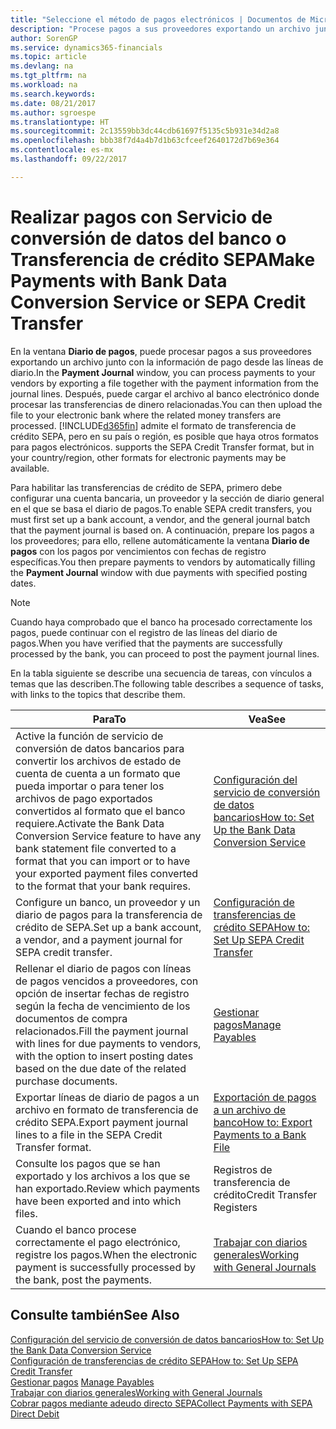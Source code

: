 ```yaml
---
title: "Seleccione el método de pagos electrónicos | Documentos de Microsoft"
description: "Procese pagos a sus proveedores exportando un archivo junto con la información de pago desde las líneas de diario."
author: SorenGP
ms.service: dynamics365-financials
ms.topic: article
ms.devlang: na
ms.tgt_pltfrm: na
ms.workload: na
ms.search.keywords: 
ms.date: 08/21/2017
ms.author: sgroespe
ms.translationtype: HT
ms.sourcegitcommit: 2c13559bb3dc44cdb61697f5135c5b931e34d2a8
ms.openlocfilehash: bbb38f7d4a4b7d1b63cfceef2640172d7b69e364
ms.contentlocale: es-mx
ms.lasthandoff: 09/22/2017

---
```

# <a name="make-payments-with-bank-data-conversion-service-or-sepa-credit-transfer"></a><span data-ttu-id="a3451-103">Realizar pagos con Servicio de conversión de datos del banco o Transferencia de crédito SEPA</span><span class="sxs-lookup"><span data-stu-id="a3451-103">Make Payments with Bank Data Conversion Service or SEPA Credit Transfer</span></span>
<span data-ttu-id="a3451-104">En la ventana **Diario de pagos**, puede procesar pagos a sus proveedores exportando un archivo junto con la información de pago desde las líneas de diario.</span><span class="sxs-lookup"><span data-stu-id="a3451-104">In the **Payment Journal** window, you can process payments to your vendors by exporting a file together with the payment information from the journal lines.</span></span> <span data-ttu-id="a3451-105">Después, puede cargar el archivo al banco electrónico donde procesar las transferencias de dinero relacionadas.</span><span class="sxs-lookup"><span data-stu-id="a3451-105">You can then upload the file to your electronic bank where the related money transfers are processed.</span></span> [!INCLUDE[d365fin](includes/d365fin_md.md)]<span data-ttu-id="a3451-106"> admite el formato de transferencia de crédito SEPA, pero en su país o región, es posible que haya otros formatos para pagos electrónicos.</span><span class="sxs-lookup"><span data-stu-id="a3451-106"> supports the SEPA Credit Transfer format, but in your country/region, other formats for electronic payments may be available.</span></span>   

 <span data-ttu-id="a3451-107">Para habilitar las transferencias de crédito de SEPA, primero debe configurar una cuenta bancaria, un proveedor y la sección de diario general en el que se basa el diario de pagos.</span><span class="sxs-lookup"><span data-stu-id="a3451-107">To enable SEPA credit transfers, you must first set up a bank account, a vendor, and the general journal batch that the payment journal is based on.</span></span> <span data-ttu-id="a3451-108">A continuación, prepare los pagos a los proveedores; para ello, rellene automáticamente la ventana **Diario de pagos** con los pagos por vencimientos con fechas de registro específicas.</span><span class="sxs-lookup"><span data-stu-id="a3451-108">You then prepare payments to vendors by automatically filling the **Payment Journal** window with due payments with specified posting dates.</span></span>  

> [!NOTE]  
>  <span data-ttu-id="a3451-109">Cuando haya comprobado que el banco ha procesado correctamente los pagos, puede continuar con el registro de las líneas del diario de pagos.</span><span class="sxs-lookup"><span data-stu-id="a3451-109">When you have verified that the payments are successfully processed by the bank, you can proceed to post the payment journal lines.</span></span>  

 <span data-ttu-id="a3451-110">En la tabla siguiente se describe una secuencia de tareas, con vínculos a temas que las describen.</span><span class="sxs-lookup"><span data-stu-id="a3451-110">The following table describes a sequence of tasks, with links to the topics that describe them.</span></span>   

|<span data-ttu-id="a3451-111">**Para**</span><span class="sxs-lookup"><span data-stu-id="a3451-111">**To**</span></span>|<span data-ttu-id="a3451-112">**Vea**</span><span class="sxs-lookup"><span data-stu-id="a3451-112">**See**</span></span>|  
|------------|-------------|  
|<span data-ttu-id="a3451-113">Active la función de servicio de conversión de datos bancarios para convertir los archivos de estado de cuenta de cuenta a un formato que pueda importar o para tener los archivos de pago exportados convertidos al formato que el banco requiere.</span><span class="sxs-lookup"><span data-stu-id="a3451-113">Activate the Bank Data Conversion Service feature to have any bank statement file converted to a format that you can import or to have your exported payment files converted to the format that your bank requires.</span></span>|[<span data-ttu-id="a3451-114">Configuración del servicio de conversión de datos bancarios</span><span class="sxs-lookup"><span data-stu-id="a3451-114">How to: Set Up the Bank Data Conversion Service</span></span>](bank-how-setup-bank-statement-service.md)|  
|<span data-ttu-id="a3451-115">Configure un banco, un proveedor y un diario de pagos para la transferencia de crédito de SEPA.</span><span class="sxs-lookup"><span data-stu-id="a3451-115">Set up a bank account, a vendor, and a payment journal for SEPA credit transfer.</span></span>|[<span data-ttu-id="a3451-116">Configuración de transferencias de crédito SEPA</span><span class="sxs-lookup"><span data-stu-id="a3451-116">How to: Set Up SEPA Credit Transfer</span></span>](finance-how-to-set-up-sepa-credit-transfer.md)|  
|<span data-ttu-id="a3451-117">Rellenar el diario de pagos con líneas de pagos vencidos a proveedores, con opción de insertar fechas de registro según la fecha de vencimiento de los documentos de compra relacionados.</span><span class="sxs-lookup"><span data-stu-id="a3451-117">Fill the payment journal with lines for due payments to vendors, with the option to insert posting dates based on the due date of the related purchase documents.</span></span>|[<span data-ttu-id="a3451-118">Gestionar pagos</span><span class="sxs-lookup"><span data-stu-id="a3451-118">Manage Payables</span></span>](payables-manage-payables.md)|  
|<span data-ttu-id="a3451-119">Exportar líneas de diario de pagos a un archivo en formato de transferencia de crédito SEPA.</span><span class="sxs-lookup"><span data-stu-id="a3451-119">Export payment journal lines to a file in the SEPA Credit Transfer format.</span></span>|[<span data-ttu-id="a3451-120">Exportación de pagos a un archivo de banco</span><span class="sxs-lookup"><span data-stu-id="a3451-120">How to: Export Payments to a Bank File</span></span>](payables-how-export-payments-bank-file.md)|  
|<span data-ttu-id="a3451-121">Consulte los pagos que se han exportado y los archivos a los que se han exportado.</span><span class="sxs-lookup"><span data-stu-id="a3451-121">Review which payments have been exported and into which files.</span></span>|<span data-ttu-id="a3451-122">Registros de transferencia de crédito</span><span class="sxs-lookup"><span data-stu-id="a3451-122">Credit Transfer Registers</span></span>|  
|<span data-ttu-id="a3451-123">Cuando el banco procese correctamente el pago electrónico, registre los pagos.</span><span class="sxs-lookup"><span data-stu-id="a3451-123">When the electronic payment is successfully processed by the bank, post the payments.</span></span>|[<span data-ttu-id="a3451-124">Trabajar con diarios generales</span><span class="sxs-lookup"><span data-stu-id="a3451-124">Working with General Journals</span></span>](ui-work-general-journals.md)|  

## <a name="see-also"></a><span data-ttu-id="a3451-125">Consulte también</span><span class="sxs-lookup"><span data-stu-id="a3451-125">See Also</span></span>  
[<span data-ttu-id="a3451-126">Configuración del servicio de conversión de datos bancarios</span><span class="sxs-lookup"><span data-stu-id="a3451-126">How to: Set Up the Bank Data Conversion Service</span></span>](bank-how-setup-bank-statement-service.md)  
[<span data-ttu-id="a3451-127">Configuración de transferencias de crédito SEPA</span><span class="sxs-lookup"><span data-stu-id="a3451-127">How to: Set Up SEPA Credit Transfer</span></span>](finance-how-to-set-up-sepa-credit-transfer.md)  
<span data-ttu-id="a3451-128">[Gestionar pagos](payables-manage-payables.md) </span><span class="sxs-lookup"><span data-stu-id="a3451-128">[Manage Payables](payables-manage-payables.md) </span></span>  
[<span data-ttu-id="a3451-129">Trabajar con diarios generales</span><span class="sxs-lookup"><span data-stu-id="a3451-129">Working with General Journals</span></span>](ui-work-general-journals.md)  
[<span data-ttu-id="a3451-130">Cobrar pagos mediante adeudo directo SEPA</span><span class="sxs-lookup"><span data-stu-id="a3451-130">Collect Payments with SEPA Direct Debit</span></span>](finance-collect-payments-with-sepa-direct-debit.md)   

